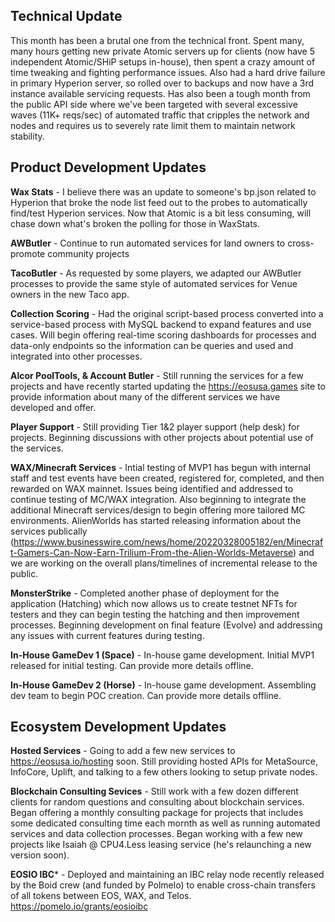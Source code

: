 ## Technical Update

This month has been a brutal one from the technical front.  Spent many, many hours getting new private Atomic servers up for clients (now have 5 independent Atomic/SHiP setups in-house), then spent a crazy amount of time tweaking and fighting performance issues.  Also had a hard drive failure in primary Hyperion server, so rolled over to backups and now have a 3rd instance available servicing requests.  Has also been a tough month from the public API side where we've been targeted with several excessive waves (11K+ reqs/sec) of automated traffic that cripples the network and nodes and requires us to severely rate limit them to maintain network stability.

## Product Development Updates

**Wax Stats** - I believe there was an update to someone's bp.json related to Hyperion that broke the node list feed out to the probes to automatically find/test Hyperion services.  Now that Atomic is a bit less consuming, will chase down what's broken the polling for those in WaxStats.

**AWButler** - Continue to run automated services for land owners to cross-promote community projects

**TacoButler** - As requested by some players, we adapted our AWButler processes to provide the same style of automated services for Venue owners in the new Taco app.

**Collection Scoring** - Had the original script-based process converted into a service-based process with MySQL backend to expand features and use cases.  Will begin offering real-time scoring dashboards for processes and data-only endpoints so the information can be queries and used and integrated into other processes.

**Alcor PoolTools, & Account Butler** - Still running the services for a few projects and have recently started updating the https://eosusa.games site to provide information about many of the different services we have developed and offer.

**Player Support** - Still providing Tier 1&2 player support (help desk) for projects.  Beginning discussions with other projects about potential use of the services.

**WAX/Minecraft Services** - Intial testing of MVP1 has begun with internal staff and test events have been created, registered for, completed, and then rewarded on WAX mainnet.  Issues being identified and addressed to continue testing of MC/WAX integration.  Also beginning to integrate the additional Minecraft services/design to begin offering more tailored MC environments.  AlienWorlds has started releasing information about the services publically (https://www.businesswire.com/news/home/20220328005182/en/Minecraft-Gamers-Can-Now-Earn-Trilium-From-the-Alien-Worlds-Metaverse) and we are working on the overall plans/timelines of incremental release to the public.

**MonsterStrike** - Completed another phase of deployment for the application (Hatching) which now allows us to create testnet NFTs for testers and they can begin testing the hatching and then improvement processes.  Beginning development on final feature (Evolve) and addressing any issues with current features during testing.

**In-House GameDev 1 (Space)** - In-house game development.  Initial MVP1 released for initial testing.  Can provide more details offline.

**In-House GameDev 2 (Horse)** - In-house game development.  Assembling dev team to begin POC creation.  Can provide more details offline.

## Ecosystem Development Updates

**Hosted Services** - Going to add a few new services to https://eosusa.io/hosting soon.  Still providing hosted APIs for MetaSource, InfoCore, Uplift, and talking to a few others looking to setup private nodes.

**Blockchain Consulting Sevices** - Still work with a few dozen different clients for random questions and consulting about blockchain services.  Began offering a monthly consulting package for projects that includes some dedicated consulting time each mornth as well as running automated services and data collection processes.  Began working with a few new projects like Isaiah @ CPU4.Less leasing service (he's relaunching a new version soon).

**EOSIO IBC*** - Deployed and maintaining an IBC relay node recently released by the Boid crew (and funded by Polmelo) to enable cross-chain transfers of all tokens between EOS, WAX, and Telos.  https://pomelo.io/grants/eosioibc

